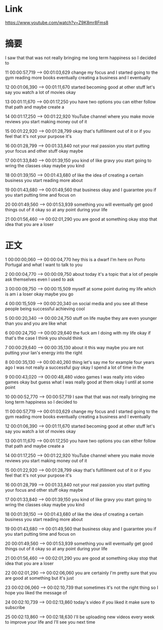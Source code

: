 
# Link
https://www.youtube.com/watch?v=Z9K8mr8Fms8

# 摘要

I saw that that was not really bringing
me long term happiness so I decided to

11
00:00:57,719 --> 00:01:03,629
change my focus and I started going to
the gym reading more books eventually
creating a business and I eventually

12
00:01:06,390 --> 00:01:11,670
started becoming good at other stuff
let's say you watch a lot of movies okay

13
00:01:11,670 --> 00:01:17,250
you have two options you can either
follow that path and maybe create a

14
00:01:17,250 --> 00:01:22,920
YouTube channel where you make movie
reviews you start making money out of it

15
00:01:22,920 --> 00:01:28,799
okay that's fulfillment out of it or if
you feel that it's not your purpose it's

16
00:01:28,799 --> 00:01:33,840
not your real passion you start putting
your focus and other stuff okay maybe

17
00:01:33,840 --> 00:01:39,150
you kind of like gravy you start going
to wring the classes okay maybe you kind

18
00:01:39,150 --> 00:01:43,680
of like the idea of creating a certain
business you start reading more about

19
00:01:43,680 --> 00:01:49,560
that business okay and I guarantee you
if you start putting time and focus on

20
00:01:49,560 --> 00:01:53,939
something you will eventually get good
things out of it
okay so at any point during your life

21
00:01:56,460 --> 00:02:01,290
you are good at something okay stop that
idea that you are a loser


# 正文

1
00:00:00,060 --> 00:00:04,770
hey this is a dwarf I'm here on Porto
Portugal and what I want to talk to you

2
00:00:04,770 --> 00:00:09,750
about today it's a topic that a lot of
people ask themselves even I used to ask

3
00:00:09,750 --> 00:00:15,509
myself at some point during my life
which is am i a loser okay maybe you go

4
00:00:15,509 --> 00:00:20,340
on social media and you see all these
people being successful achieving cool

5
00:00:20,340 --> 00:00:24,750
stuff on life maybe they are even
younger than you and you are like what

6
00:00:24,750 --> 00:00:29,640
the fuck am I doing with my life okay if
that's the case I think you should think

7
00:00:29,640 --> 00:00:35,130
about it this way maybe you are not
putting your Ian's energy into the right

8
00:00:35,130 --> 00:00:40,260
thing let's say me for example four
years ago I was not really a successful
guy okay I spend a lot of time in the

9
00:00:43,020 --> 00:00:48,480
video games I was really into video
games okay but guess what I was really
good at them okay I until at some point

10
00:00:52,770 --> 00:00:57,719
I saw that that was not really bringing
me long term happiness so I decided to

11
00:00:57,719 --> 00:01:03,629
change my focus and I started going to
the gym reading more books eventually
creating a business and I eventually

12
00:01:06,390 --> 00:01:11,670
started becoming good at other stuff
let's say you watch a lot of movies okay

13
00:01:11,670 --> 00:01:17,250
you have two options you can either
follow that path and maybe create a

14
00:01:17,250 --> 00:01:22,920
YouTube channel where you make movie
reviews you start making money out of it

15
00:01:22,920 --> 00:01:28,799
okay that's fulfillment out of it or if
you feel that it's not your purpose it's

16
00:01:28,799 --> 00:01:33,840
not your real passion you start putting
your focus and other stuff okay maybe

17
00:01:33,840 --> 00:01:39,150
you kind of like gravy you start going
to wring the classes okay maybe you kind

18
00:01:39,150 --> 00:01:43,680
of like the idea of creating a certain
business you start reading more about

19
00:01:43,680 --> 00:01:49,560
that business okay and I guarantee you
if you start putting time and focus on

20
00:01:49,560 --> 00:01:53,939
something you will eventually get good
things out of it
okay so at any point during your life

21
00:01:56,460 --> 00:02:01,290
you are good at something okay stop that
idea that you are a loser

22
00:02:01,290 --> 00:02:06,060
you are certainly I'm pretty sure that
you are good at something but it's just

23
00:02:06,060 --> 00:02:10,739
that sometimes it's not the right thing
so I hope you liked the message of

24
00:02:10,739 --> 00:02:13,860
today's video if you liked it make sure
to subscribe

25
00:02:13,860 --> 00:02:18,630
I'll be uploading new videos every week
to improve your life and I'll see you
next time
